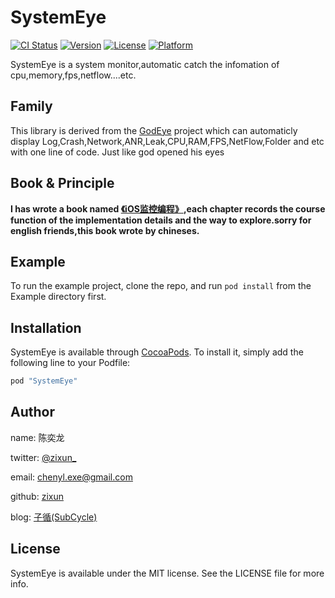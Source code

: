 # SystemEye

[![CI Status](http://img.shields.io/travis/zixun/SystemEye.svg?style=flat)](https://travis-ci.org/zixun/SystemEye)
[![Version](https://img.shields.io/cocoapods/v/SystemEye.svg?style=flat)](http://cocoapods.org/pods/SystemEye)
[![License](https://img.shields.io/cocoapods/l/SystemEye.svg?style=flat)](http://cocoapods.org/pods/SystemEye)
[![Platform](https://img.shields.io/cocoapods/p/SystemEye.svg?style=flat)](http://cocoapods.org/pods/SystemEye)

SystemEye is a system monitor,automatic catch the infomation of cpu,memory,fps,netflow....etc.

## Family
This library is derived from the [GodEye](https://github.com/zixun/GodEye) project which can automaticly display Log,Crash,Network,ANR,Leak,CPU,RAM,FPS,NetFlow,Folder and etc with one line of code. Just like god opened his eyes

## Book & Principle

**I has wrote a book named [《iOS监控编程》](https://www.qingdan.us/product/25),each chapter records the course function of the implementation details and the way to explore.sorry for english friends,this book wrote by chineses.**


## Example

To run the example project, clone the repo, and run `pod install` from the Example directory first.


## Installation

SystemEye is available through [CocoaPods](http://cocoapods.org). To install
it, simply add the following line to your Podfile:

```ruby
pod "SystemEye"
```

## Author

name: 陈奕龙

twitter: [@zixun_](https://twitter.com/zixun_)

email: chenyl.exe@gmail.com

github: [zixun](https://github.com/zixun)

blog: [子循(SubCycle)](http://zixun.github.io/)

## License

SystemEye is available under the MIT license. See the LICENSE file for more info.
